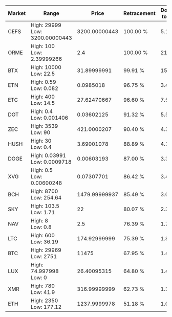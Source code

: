 | Market | Range | Price| Retracement | Doubles to 50% |
| --- | --- | --- | --- | --- |
| CEFS | High: 29999<br />Low: 3200.00000443 | 3200.00000443 | 100.00 % | 5.19 |
| ORME | High: 100<br />Low: 2.39999266 | 2.4 | 100.00 % | 21.33 |
| BTX | High: 10000<br />Low: 22.5 | 31.89999991 | 99.91 % | 157.09 |
| ETN | High: 0.59<br />Low: 0.082 | 0.0985018 | 96.75 % | 3.41 |
| ETC | High: 400<br />Low: 14.5 | 27.62470667 | 96.60 % | 7.50 |
| DOT | High: 0.4<br />Low: 0.001406 | 0.03602125 | 91.32 % | 5.57 |
| ZEC | High: 3539<br />Low: 90 | 421.0000207 | 90.40 % | 4.31 |
| HUSH | High: 30<br />Low: 0.4 | 3.69001078 | 88.89 % | 4.12 |
| DOGE | High: 0.03991<br />Low: 0.0009718 | 0.00603193 | 87.00 % | 3.39 |
| XVG | High: 0.5<br />Low: 0.00600248 | 0.07307701 | 86.42 % | 3.46 |
| BCH | High: 8700<br />Low: 254.64 | 1479.99999937 | 85.49 % | 3.03 |
| SKY | High: 103.5<br />Low: 1.71 | 22 | 80.07 % | 2.39 |
| NAV | High: 8<br />Low: 0.8 | 2.5 | 76.39 % | 1.76 |
| LTC | High: 600<br />Low: 36.19 | 174.92999999 | 75.39 % | 1.82 |
| BTC | High: 29969<br />Low: 2751 | 11475 | 67.95 % | 1.43 |
| LUX | High: 74.997998<br />Low: 0 | 26.40095315 | 64.80 % | 1.42 |
| XMR | High: 780<br />Low: 41.9 | 316.99999999 | 62.73 % | 1.30 |
| ETH | High: 2350<br />Low: 177.12 | 1237.9999978 | 51.18 % | 1.02 |
